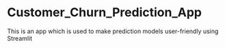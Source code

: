 # Customer_Churn_Prediction_App
This is an app which is used to make prediction models user-friendly using Streamlit

